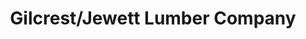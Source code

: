 ---
title: "Gilcrest/Jewett Lumber Company"
url: /waukee/gilcrest-jewett-lumber-company/
shop: doityourself
---